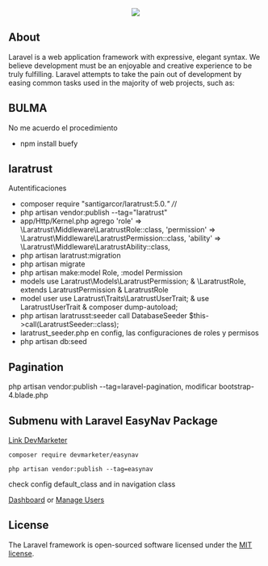 <p align="center"><img src="https://laravel.com/assets/img/components/logo-laravel.svg"></p>

## About

Laravel is a web application framework with expressive, elegant syntax. We believe development must be an enjoyable and creative experience to be truly fulfilling. Laravel attempts to take the pain out of development by easing common tasks used in the majority of web projects, such as:

## BULMA

No me acuerdo el procedimiento
- npm install buefy

## laratrust

Autentificaciones

- composer require "santigarcor/laratrust:5.0.*" /*/
- php artisan vendor:publish --tag="laratrust"
- app/Http/Kernel.php agrego
    'role' => \Laratrust\Middleware\LaratrustRole::class,
    'permission' => \Laratrust\Middleware\LaratrustPermission::class,
    'ability' => \Laratrust\Middleware\LaratrustAbility::class,
- php artisan laratrust:migration
- php artisan migrate
- php artisan make:model Role, :model Permission
- models use Laratrust\Models\LaratrustPermission; & \LaratrustRole, extends LaratrustPermission & LaratrustRole
- model user use Laratrust\Traits\LaratrustUserTrait; &
use LaratrustUserTrait & composer dump-autoload;
- php artisan laratrusst:seeder call DatabaseSeeder $this->call(LaratrustSeeder::class);
- laratrust_seeder.php en config, las configuraciones de roles y permisos
- php artisan db:seed


## Pagination

php artisan vendor:publish --tag=laravel-pagination, modificar bootstrap-4.blade.php

## Submenu with Laravel EasyNav Package
 [Link DevMarketer](https://github.com/DevMarketer/LaravelEasyNav/blob/master/README.md)
 
```
composer require devmarketer/easynav
```
```
php artisan vendor:publish --tag=easynav
```
check config default_class and in navigation class

<a href="{{route('manage.dashboard')}}" class="{{Nav::isRoute('manage.dashboard')}}">Dashboard</a>
or
<a href="{{route('users.index')}}" class="{{Nav::isResource('users')}}">Manage Users</a>

## License

The Laravel framework is open-sourced software licensed under the [MIT license](https://opensource.org/licenses/MIT).
